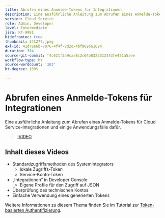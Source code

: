 ```yaml
---
title: Abrufen eines Anmelde-Tokens für Integrationen
description: Eine ausführliche Anleitung zum Abrufen eines Anmelde-Tokens für Cloud Service-Integrationen und einige Anwendungsfälle dafür.
version: Cloud Service
role: Admin, Developer
level: Intermediate
jira: KT-9981
hidefromtoc: true
thumbnail: 341277.jpeg
exl-id: 41d78e6b-7076-4f4f-8d2c-4bf969b61024
duration: 314
source-git-commit: f4c621f3a9caa8c2c64b8323312343fe421a5aee
workflow-type: ht
source-wordcount: '103'
ht-degree: 100%

---
```


# Abrufen eines Anmelde-Tokens für Integrationen

Eine ausführliche Anleitung zum Abrufen eines Anmelde-Tokens für Cloud Service-Integrationen und einige Anwendungsfälle dafür.

>[!VIDEO](https://video.tv.adobe.com/v/341277?quality=12&learn=on)

## Inhalt dieses Videos

+ Standardzugriffsmethoden des Systemintegrators
   + lokale Zugriffs-Token
   + Service-Konto-Token
+ „Integrationen“ in Developer Console
   + Eigene Profile für den Zugriff auf JSON
+ Überprüfung des technischen Kontos
+ Einfache Verwendung eines generierten Tokens

Weitere Informationen zu diesem Thema finden Sie im Tutorial zur [Token-basierten Authentifizierung](/help/headless-tutorial/authentication/overview.md).
